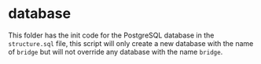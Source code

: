 # database
This folder has the init code for the PostgreSQL database in the `structure.sql` file, this script will only create a new database with the name of `bridge` but will not override any database with the name `bridge`.

